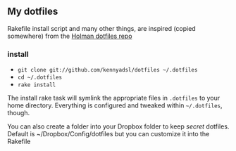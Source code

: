 ## My dotfiles

Rakefile install script and many other things, are inspired (copied somewhere) from the [Holman dotfiles repo](https://github.com/holman/dotfiles)

### install

- `git clone git://github.com/kennyadsl/dotfiles ~/.dotfiles`
- `cd ~/.dotfiles`
- `rake install`

The install rake task will symlink the appropriate files in `.dotfiles` to your
home directory. Everything is configured and tweaked within `~/.dotfiles`,
though.

You can also create a folder into your Dropbox folder to keep *secret* dotfiles.
Default is ~/Dropbox/Config/dotfiles but you can customize it into the Rakefile

